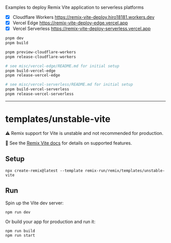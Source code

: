 Examples to deploy Remix Vite application to serverless platforms

- [x] Cloudflare Workers https://remix-vite-deploy.hiro18181.workers.dev
- [x] Vercel Edge https://remix-vite-deploy-edge.vercel.app
- [x] Vercel Serverless https://remix-vite-deploy-serverless.vercel.app

```sh
pnpm dev
pnpm build

pnpm preview-cloudflare-workers
pnpm release-cloudflare-workers

# see misc/vercel-edge/README.md for initial setup
pnpm build-vercel-edge
pnpm release-vercel-edge

# see misc/vercel-serverless/README.md for initial setup
pnpm build-vercel-serverless
pnpm release-vercel-serverless
```

---

# templates/unstable-vite

⚠️ Remix support for Vite is unstable and not recommended for production.

📖 See the [Remix Vite docs][remix-vite-docs] for details on supported features.

## Setup

```shellscript
npx create-remix@latest --template remix-run/remix/templates/unstable-vite
```

## Run

Spin up the Vite dev server:

```shellscript
npm run dev
```

Or build your app for production and run it:

```shellscript
npm run build
npm run start
```

[remix-vite-docs]: https://remix.run/docs/en/main/future/vite
